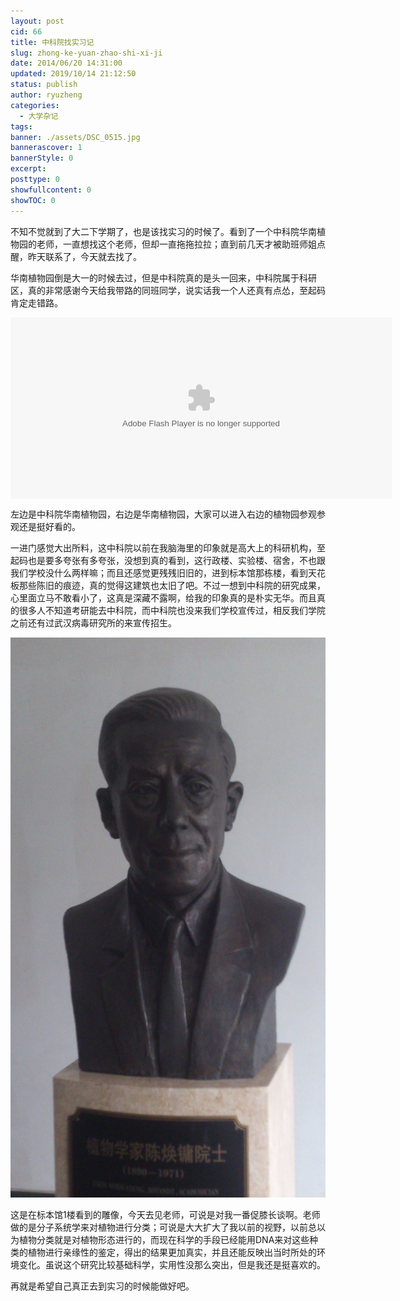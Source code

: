```yaml
---
layout: post
cid: 66
title: 中科院找实习记
slug: zhong-ke-yuan-zhao-shi-xi-ji
date: 2014/06/20 14:31:00
updated: 2019/10/14 21:12:50
status: publish
author: ryuzheng
categories: 
  - 大学杂记
tags: 
banner: ./assets/DSC_0515.jpg
bannerascover: 1
bannerStyle: 0
excerpt: 
posttype: 0
showfullcontent: 0
showTOC: 0
---
```



不知不觉就到了大二下学期了，也是该找实习的时候了。看到了一个中科院华南植物园的老师，一直想找这个老师，但却一直拖拖拉拉；直到前几天才被助班师姐点醒，昨天联系了，今天就去找了。

华南植物园倒是大一的时候去过，但是中科院真的是头一回来，中科院属于科研区，真的非常感谢今天给我带路的同班同学，说实话我一个人还真有点怂，至起码肯定走错路。

<embed src="https://share.map.qq.com/share/panoId/10061047131205095154900/heading/358.9/pitch/18.3/zoom/1/pano.swf" quality="high" width="610" height="290" align="middle" allowNetworking="all" allowScriptAccess="always" allowFullScreen="true" mode="transparent" type="application/x-shockwave-flash"></embed>

左边是中科院华南植物园，右边是华南植物园，大家可以进入右边的植物园参观参观还是挺好看的。

一进门感觉大出所料，这中科院以前在我脑海里的印象就是高大上的科研机构，至起码也是要多夸张有多夸张，没想到真的看到，这行政楼、实验楼、宿舍，不也跟我们学校没什么两样嘛；而且还感觉更残残旧旧的，进到标本馆那栋楼，看到天花板那些陈旧的痕迹，真的觉得这建筑也太旧了吧。不过一想到中科院的研究成果，心里面立马不敢看小了，这真是深藏不露啊，给我的印象真的是朴实无华。而且真的很多人不知道考研能去中科院，而中科院也没来我们学校宣传过，相反我们学院之前还有过武汉病毒研究所的来宣传招生。

![植物学家陈焕镛院士](./assets/DSC_0515.jpg)

这是在标本馆1楼看到的雕像，今天去见老师，可说是对我一番促膝长谈啊。老师做的是分子系统学来对植物进行分类；可说是大大扩大了我以前的视野，以前总以为植物分类就是对植物形态进行的，而现在科学的手段已经能用DNA来对这些种类的植物进行亲缘性的鉴定，得出的结果更加真实，并且还能反映出当时所处的环境变化。虽说这个研究比较基础科学，实用性没那么突出，但是我还是挺喜欢的。

再就是希望自己真正去到实习的时候能做好吧。
